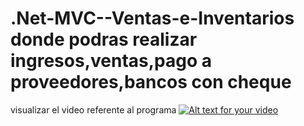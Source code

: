 # .Net-MVC--Ventas-e-Inventarios donde podras realizar ingresos,ventas,pago a proveedores,bancos con cheque
visualizar el video referente al programa 
[![Alt text for your video]( https://www.youtube.com/watch?v=vAGBIlXcCCE&feature=youtu.be)]( https://www.youtube.com/watch?v=vAGBIlXcCCE&feature=youtu.be)
